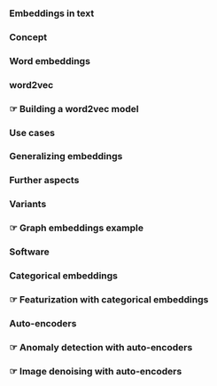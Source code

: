 ### Embeddings in text
### Concept
### Word embeddings
### word2vec
### ☞ Building a word2vec model
### Use cases
### Generalizing embeddings
### Further aspects
### Variants
### ☞ Graph embeddings example
### Software
### Categorical embeddings
### ☞ Featurization with categorical embeddings
### Auto-encoders
### ☞ Anomaly detection with auto-encoders
### ☞ Image denoising with auto-encoders